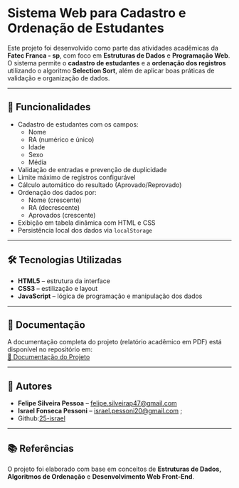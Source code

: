 # Sistema Web para Cadastro e Ordenação de Estudantes

Este projeto foi desenvolvido como parte das atividades acadêmicas da **Fatec Franca - sp**, com foco em **Estruturas de Dados** e **Programação Web**.  
O sistema permite o **cadastro de estudantes** e a **ordenação dos registros** utilizando o algoritmo **Selection Sort**, além de aplicar boas práticas de validação e organização de dados.

---

## 🚀 Funcionalidades
- Cadastro de estudantes com os campos:
  - Nome
  - RA (numérico e único)
  - Idade
  - Sexo
  - Média
- Validação de entradas e prevenção de duplicidade
- Limite máximo de registros configurável
- Cálculo automático do resultado (Aprovado/Reprovado)
- Ordenação dos dados por:
  - Nome (crescente)
  - RA (decrescente)
  - Aprovados (crescente)
- Exibição em tabela dinâmica com HTML e CSS
- Persistência local dos dados via `localStorage`

---

## 🛠️ Tecnologias Utilizadas
- **HTML5** – estrutura da interface
- **CSS3** – estilização e layout
- **JavaScript** – lógica de programação e manipulação dos dados

---

## 📄 Documentação
A documentação completa do projeto (relatório acadêmico em PDF) está disponível no repositório em:  
[📕 Documentação do Projeto](./docs/documentacao.pdf)

---

## 📌 Autores
- **Felipe Silveira Pessoa** – [felipe.silveirap47@gmail.com](mailto:felipe.silveirap47@gmail.com)  
- **Israel Fonseca Pessoni** – [israel.pessoni20@gmail.com](mailto:israel.pessoni20@gmail.com) ; 
- Github:[25-israel](https://github.com/25-israel)

---

## 📚 Referências
O projeto foi elaborado com base em conceitos de **Estruturas de Dados, Algoritmos de Ordenação** e **Desenvolvimento Web Front-End**.
